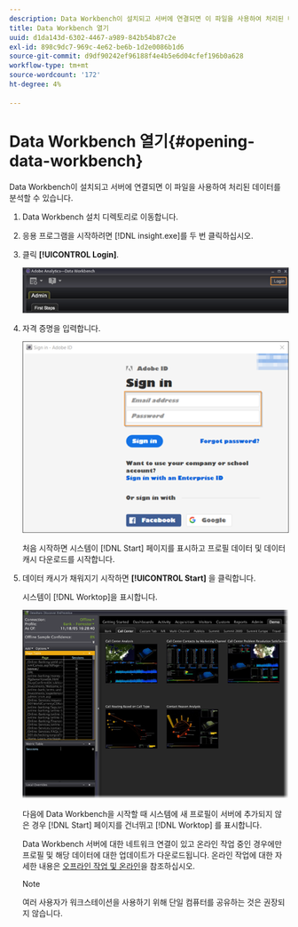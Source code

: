 ```yaml
---
description: Data Workbench이 설치되고 서버에 연결되면 이 파일을 사용하여 처리된 데이터를 분석할 수 있습니다.
title: Data Workbench 열기
uuid: d1da143d-6302-4467-a989-842b54b87c2e
exl-id: 898c9dc7-969c-4e62-be6b-1d2e0086b1d6
source-git-commit: d9df90242ef96188f4e4b5e6d04cfef196b0a628
workflow-type: tm+mt
source-wordcount: '172'
ht-degree: 4%

---
```


# Data Workbench 열기{#opening-data-workbench}

Data Workbench이 설치되고 서버에 연결되면 이 파일을 사용하여 처리된 데이터를 분석할 수 있습니다.

1. Data Workbench 설치 디렉토리로 이동합니다.
1. 응용 프로그램을 시작하려면 [!DNL insight.exe]를 두 번 클릭하십시오.
1. 클릭 **[!UICONTROL Login]**.

   ![](assets/dwb_login.png)

1. 자격 증명을 입력합니다.

   ![](assets/dwb_signin.png)

   처음 시작하면 시스템이 [!DNL Start] 페이지를 표시하고 프로필 데이터 및 데이터 캐시 다운로드를 시작합니다.

1. 데이터 캐시가 채워지기 시작하면 **[!UICONTROL Start]** 을 클릭합니다.

   시스템이 [!DNL Worktop]을 표시합니다.

   ![](assets/wtp_open.png)

   다음에 Data Workbench을 시작할 때 시스템에 새 프로필이 서버에 추가되지 않은 경우 [!DNL Start] 페이지를 건너뛰고 [!DNL Worktop] 를 표시합니다.

   Data Workbench 서버에 대한 네트워크 연결이 있고 온라인 작업 중인 경우에만 프로필 및 해당 데이터에 대한 업데이트가 다운로드됩니다. 온라인 작업에 대한 자세한 내용은 [오프라인 작업 및 온라인](../../home/c-get-started/c-off-on.md#concept-cef8758ede044b18b3558376c5eb9f54)을 참조하십시오.

   >[!NOTE]
   >
   >여러 사용자가 워크스테이션을 사용하기 위해 단일 컴퓨터를 공유하는 것은 권장되지 않습니다.
